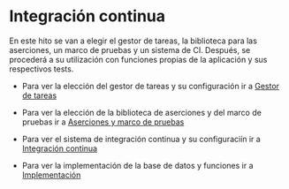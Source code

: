 # Integración continua
En este hito se van a elegir el gestor de tareas, la biblioteca para las aserciones, un marco de pruebas y un sistema de CI. Después, se procederá a su utilización con funciones propias de la aplicación y sus respectivos tests.

* Para ver la elección del gestor de tareas y su configuración ir a [Gestor de tareas](https://github.com/benipr14/CC_Benigno_Parra/blob/main/Hitos/Hito2/OtraDocumentaci%C3%B3n/GestorTareas.md)

* Para ver la elección de la biblioteca de aserciones y del marco de pruebas ir a [Aserciones y marco de pruebas](https://github.com/benipr14/CC_Benigno_Parra/blob/main/Hitos/Hito2/OtraDocumentaci%C3%B3n/AsercionesYMarcoPruebas.md)

* Para ver el sistema de integración continua y su configuraciín ir a [Integración continua](https://github.com/benipr14/CC_Benigno_Parra/blob/main/Hitos/Hito2/OtraDocumentaci%C3%B3n/CI.md)

* Para ver la implementación de la base de datos y funciones ir a [Implementación](https://github.com/benipr14/CC_Benigno_Parra/blob/main/Hitos/Hito2/OtraDocumentaci%C3%B3n/Implementaci%C3%B3n.md)

